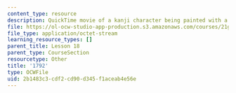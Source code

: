 ```yaml
---
content_type: resource
description: QuickTime movie of a kanji character being painted with a brush.
file: https://ol-ocw-studio-app-production.s3.amazonaws.com/courses/21g-504-japanese-iv-spring-2009/2b1483c3cdf2cd90d345f1aceab4e56e_1792.mov
file_type: application/octet-stream
learning_resource_types: []
parent_title: Lesson 18
parent_type: CourseSection
resourcetype: Other
title: '1792'
type: OCWFile
uid: 2b1483c3-cdf2-cd90-d345-f1aceab4e56e
---
```

